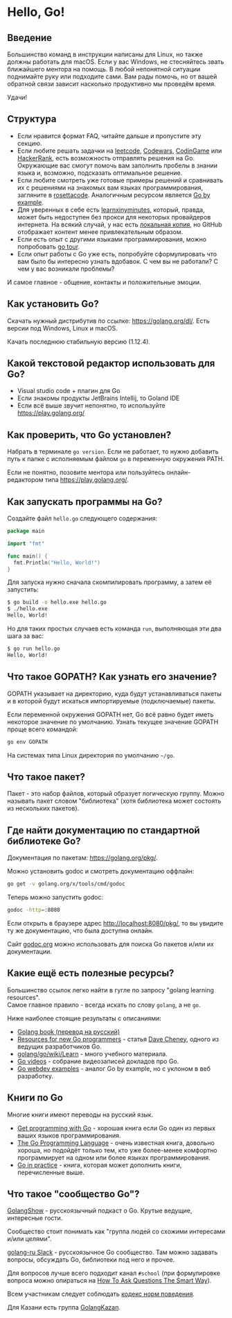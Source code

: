 # Hello, Go!

## Введение

Большинство команд в инструкции написаны для Linux, но также должны
работать для macOS. Если у вас Windows, не стесняйтесь звать ближайшего
ментора на помощь. В любой непонятной ситуации поднимайте руку или
подходите сами. Вам рады помочь, но от вашей обратной связи зависит
насколько продуктивно мы проведём время.

Удачи!

## Структура

* Если нравится формат FAQ, читайте дальше и пропустите эту секцию.
* Если любите решать задачки на [leetcode](https://leetcode.com/problemset/all/?difficulty=Easy), [Codewars](https://www.codewars.com/), [CodinGame](https://www.codingame.com/start) или [HackerRank](https://www.hackerrank.com/), 
  есть возможность отправлять решения на Go. Окружающие вас смогут помочь
  вам заполнить пробелы в знании языка и, возможно, подсказать оптимальное решение.
* Если любите смотреть уже готовые примеры решений и сравнивать их с решениями
  на знакомых вам языках программирования, загляните в [rosettacode](http://www.rosettacode.org/wiki/Category:Go).
  Аналогичным ресурсом является [Go by example](https://gobyexample.com/).
* Для уверенных в себе есть [learnxinyminutes](https://learnxinyminutes.com/docs/ru-ru/go-ru/),
  который, правда, может быть недоступен без прокси для некоторых провайдеров интернета.
  На всякий случай, у нас есть [локальная копия](assets/learn-x-in-y-minutes.md), но GitHub отображает контент менее привлекательным образом.
* Если есть опыт с другими языками программирования, можно попробовать [go tour](https://tour.golang.org/welcome/1).
* Если опыт работы с Go уже есть, попробуйте сформулировать что вам было бы интересно
  узнать вдобавок. С чем вы не работали? С чем у вас возникали проблемы?

И самое главное - общение, контакты и положительные эмоции.

## Как установить Go?

Скачать нужный дистрибутив по ссылке: https://golang.org/dl/.
Есть версии под Windows, Linux и macOS.

Качать последнюю стабильную версию (1.12.4).

## Какой текстовой редактор использовать для Go?

- Visual studio code + плагин для Go
- Если знакомы продукты JetBrains Intellij, то Goland IDE
- Если всё выше звучит непонятно, то используйте https://play.golang.org/

## Как проверить, что Go установлен?

Набрать в терминале `go version`.
Если не работает, то нужно добавить путь к папке с
исполняемым файлом `go` в переменную окружения PATH.

Если не понятно, позовите ментора или пользуйтесь онлайн-редактором
типа https://play.golang.org/.

## Как запускать программы на Go?

Создайте файл `hello.go` следующего содержания:

```go
package main

import "fmt"

func main() {
  fmt.Println("Hello, World!")
}
```

Для запуска нужно сначала скомпилировать программу, а затем её запустить:

```bash
$ go build -o hello.exe hello.go
$ ./hello.exe
Hello, World!
```

Но для таких простых случаев есть команда `run`, выполняющая эти два шага за вас:

```bash
$ go run hello.go
Hello, World!
```

## Что такое GOPATH? Как узнать его значение?

GOPATH указывает на директорию, куда будут устанавливаться пакеты
и в которой будут искаться импортируемые (подключаемые) пакеты.

Если переменной окружения GOPATH нет, Go всё равно будет
иметь некоторое значение по умолчанию. Узнать текущее
значение GOPATH проще всего командой:

```bash
go env GOPATH
```

На системах типа Linux директория по умолчанию `~/go`.

## Что такое пакет?

Пакет - это набор файлов, который образует логическую группу.
Можно называть пакет словом "библиотека" (хотя библиотека может состоять из
нескольких пакетов).

## Где найти документацию по стандартной библиотеке Go?

Документация по пакетам: https://golang.org/pkg/.

Можно установить godoc и смотреть документацию оффлайн:

```bash
go get -v golang.org/x/tools/cmd/godoc
```

Теперь можно запустить godoc:

```bash
godoc -http=:8080
```

Если открыть в браузере адрес <http://localhost:8080/pkg/>, то вы
увидите ту же документацию, что была доступна онлайн.

Сайт [godoc.org](https://godoc.org/) можно использовать для поиска Go пакетов и/или их документации.

## Какие ещё есть полезные ресурсы?

Большинство ссылок легко найти в гугле по запросу "golang learning resources".<br>
Самое главное правило - всегда искать по слову `golang`, а не `go`.<br>

Ниже наиболее стоящие результаты с описаниями:

* [Golang book (перевод на русский)](http://golang-book.ru)
* [Resources for new Go programmers](https://dave.cheney.net/resources-for-new-go-programmers) - статья [Dave Cheney](https://dave.cheney.net/about), одного из ведущих разработчиков Go.
* [golang/go/wiki/Learn](https://github.com/golang/go/wiki/Learn) - много учебного материала.
* [Go videos](https://github.com/hH39797J/golang-videos-ru) - собрание видеозаписей докладов про Go.
* [Go webdev examples](https://gowebexamples.com/) - аналог Go by example, но с уклоном в веб разработку.

## Книги по Go

Многие книги имеют переводы на русский язык.

* [Get programming with Go](https://www.manning.com/books/get-programming-with-go) - хорошая книга если Go один из первых ваших языков программирования.
* [The Go Programming Language](http://www.gopl.io/) - очень известная книга, довольно хороша, но подойдёт только тем, кто уже более-менее комфортно программирует на одном или более языках программирования.
* [Go in practice](https://www.manning.com/books/go-in-practice) - книга, которая может дополнить книги, перечисленные выше.

## Что такое "сообщество Go"?

[GolangShow](http://golangshow.com) - русскоязычный подкаст о Go. Крутые ведущие, интересные гости.

Сообщество стоит понимать как "группа людей со схожими интересами и/или целями".

[golang-ru Slack](http://slack.golang-ru.com) - русскоязычное Go сообщество.
Там можно задавать вопросы, обсуждать Go, библиотеки под него и прочее.

Для вопросов лучше всего подходит канал `#school` (при формулировке вопроса можно
опираться на [How To Ask Questions The Smart Way](http://www.catb.org/esr/faqs/smart-questions.html)).

Всем участникам следует соблюдать [кодекс норм поведения](https://golang.org/conduct).

Для Казани есть группа [GolangKazan](https://vk.com/golangkazan).
